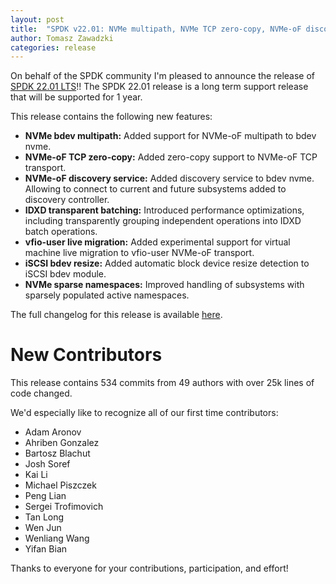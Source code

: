 ```yaml
---
layout: post
title:  "SPDK v22.01: NVMe multipath, NVMe TCP zero-copy, NVMe-oF discovery service"
author: Tomasz Zawadzki
categories: release
---
```


On behalf of the SPDK community I'm pleased to announce the release of [SPDK 22.01 LTS](https://github.com/spdk/spdk/releases/tag/v22.01)!!
The SPDK 22.01 release is a long term support release that will be supported for 1 year.

This release contains the following new features:

- **NVMe bdev multipath:** Added support for NVMe-oF multipath to bdev nvme.
- **NVMe-oF TCP zero-copy:** Added zero-copy support to NVMe-oF TCP transport.
- **NVMe-oF discovery service:** Added discovery service to bdev nvme. Allowing to connect to current and future subsystems added to discovery controller.
- **IDXD transparent batching:** Introduced performance optimizations, including transparently grouping independent operations into IDXD batch operations.
- **vfio-user live migration:** Added experimental support for virtual machine live migration to vfio-user NVMe-oF transport.
- **iSCSI bdev resize:** Added automatic block device resize detection to iSCSI bdev module.
- **NVMe sparse namespaces:** Improved handling of subsystems with sparsely populated active namespaces.

The full changelog for this release is available [here](https://github.com/spdk/spdk/releases/tag/v22.01).

# New Contributors

This release contains 534 commits from 49 authors with over 25k lines of code changed.

We'd especially like to recognize all of our first time contributors:

- Adam Aronov
- Ahriben Gonzalez
- Bartosz Blachut
- Josh Soref
- Kai Li
- Michael Piszczek
- Peng Lian
- Sergei Trofimovich
- Tan Long
- Wen Jun
- Wenliang Wang
- Yifan Bian


Thanks to everyone for your contributions, participation, and effort!
